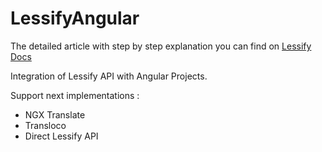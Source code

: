 # LessifyAngular

The detailed article with step by step explanation you can find on [Lessify Docs](https://lessify.io/docs/integration/angular/)

Integration of Lessify API with Angular Projects.

Support next implementations :

- NGX Translate
- Transloco
- Direct Lessify API

[comment]: <> (`npm init --scope=lessify`)
[comment]: <> (`npm run build:core-prod`)
[comment]: <> (`npm publish --access public dist\core`)
[comment]: <> (`npm run build:tools-prod`)
[comment]: <> (`npm publish --access public dist\tools`)
